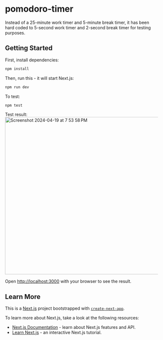 # pomodoro-timer
Instead of a 25-minute work timer and 5-minute break timer, it has been hard coded to 5-second work timer and 2-second break timer for testing purposes.
## Getting Started
First, install dependencies:
```bash
npm install
```

Then, run this - it will start Next.js:

```bash
npm run dev
```

To test:

```bash
npm test
```

Test result:
<img width="517" alt="Screenshot 2024-04-19 at 7 53 58 PM" src="https://github.com/sinreiko/pomodoro_timer/assets/29687485/f8868f60-2164-410b-98dc-28720067ab9d">


Open [http://localhost:3000](http://localhost:3000) with your browser to see the result.
## Learn More
This is a [Next.js](https://nextjs.org/) project bootstrapped with [`create-next-app`](https://github.com/vercel/next.js/tree/canary/packages/create-next-app).

To learn more about Next.js, take a look at the following resources:

- [Next.js Documentation](https://nextjs.org/docs) - learn about Next.js features and API.
- [Learn Next.js](https://nextjs.org/learn) - an interactive Next.js tutorial.
